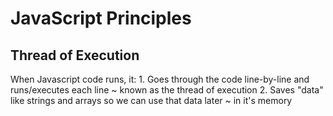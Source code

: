 # JavaScript Principles

## Thread of Execution
When Javascript code runs, it:
	1. Goes through the code line-by-line and runs/executes each line ~ known as the thread of execution
	2. Saves "data" like strings and arrays so we can use that data later ~ in it's memory
